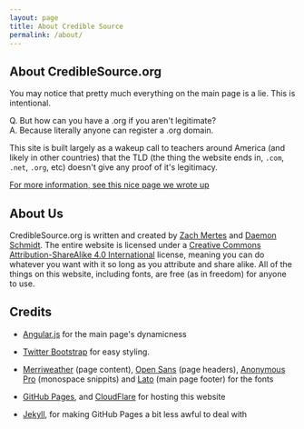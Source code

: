 ```yaml
---
layout: page
title: About Credible Source
permalink: /about/
---
```


## About CredibleSource.org

You may notice that pretty much everything on the main page is a lie. This is intentional.

Q. But how can you have a .org if you aren't legitimate?  
A. Because literally anyone can register a .org domain.

This site is built largely as a wakeup call to teachers around America (and likely in other countries) that the TLD (the thing the website ends in, `.com`, `.net`, `.org`, etc) doesn't give any proof of it's legitimacy.

[For more information, see this nice page we wrote up](../how-to-find-sources)

## About Us
CredibleSource.org is written and created by [Zach Mertes][zeke] and [Daemon Schmidt][daemon].
The entire website is licensed under a [Creative Commons Attribution-ShareAlike 4.0 International][ccbysa4] license, meaning you can do whatever you want with it so long as you attribute and share alike. All of the things on this website, including fonts, are free (as in freedom) for anyone to use.

## Credits
* [Angular.js][angular] for the main page's dynamicness
* [Twitter Bootstrap][twbs] for easy styling.
* [Merriweather][merriweather] (page content), [Open Sans][opensans] (page headers), [Anonymous Pro][anonpro] (monospace snippits) and [Lato][lato] (main page footer) for the fonts
* [GitHub Pages][ghp], and [CloudFlare][cf] for hosting this website
* [Jekyll][jekyll], for making GitHub Pages a bit less awful to deal with

    [zeke]: https://github.com/zekesonxx "/Zeke Sonxx"
    [daemon]: https://twitter.com/DaemonSchmidt "@DaemonSchmidt"
    [angular]: https://angularjs.org/ "Totally overkill, but screw jQuery"
    [merriweather]: https://www.google.com/webfonts/specimen/Merriweather "Courtesy of Google Fonts"
    [opensans]: https://www.google.com/webfonts/specimen/Open+Sans "Courtesy of Google Fonts"
    [lato]: https://www.google.com/webfonts/specimen/Lato "Courtesy of Google Fonts"
    [anonpro]: https://www.google.com/fonts/specimen/Anonymous+Pro "Courtesy of Google Fonts"
    [jekyll]: https://jekyllrb.com/ "jekyll is awful"
    [ghp]: https://pages.github.com/ "whoo free hosting"
    [cf]: https://www.cloudflare.com/ "they give us https like"
    [twbs]: https://getbootstrap.com/
    [ccbysa4]: http://creativecommons.org/licenses/by-sa/4.0/
